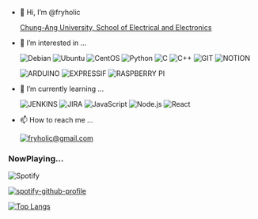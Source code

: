 - 👋 Hi, I’m @fryholic

  [Chung-Ang University, School of Electrical and Electronics](https://e3home.cau.ac.kr/)
  
- 👀 I’m interested in ...
  
  ![Debian](	https://img.shields.io/badge/Debian-A81D33?style=for-the-badge&logo=debian&logoColor=white) ![Ubuntu](https://img.shields.io/badge/Ubuntu-E95420?style=for-the-badge&logo=ubuntu&logoColor=white) ![CentOS](https://img.shields.io/badge/Cent%20OS-262577?style=for-the-badge&logo=CentOS&logoColor=white) ![Python](https://img.shields.io/badge/Python-3776AB?style=for-the-badge&logo=python&logoColor=white) ![C](https://img.shields.io/badge/C-00599C?style=for-the-badge&logo=c&logoColor=white) ![C++](https://img.shields.io/badge/C%2B%2B-00599C?style=for-the-badge&logo=c%2B%2B&logoColor=white) ![GIT](https://img.shields.io/badge/GIT-E44C30?style=for-the-badge&logo=git&logoColor=white) ![NOTION](https://img.shields.io/badge/Notion-%23000000.svg?style=for-the-badge&logo=notion&logoColor=white)
  
  ![ARDUINO](https://img.shields.io/badge/Arduino-00979D?style=for-the-badge&logo=Arduino&logoColor=white) ![EXPRESSIF](https://img.shields.io/badge/espressif-E7352C?style=for-the-badge&logo=espressif&logoColor=white) ![RASPBERRY PI](https://img.shields.io/badge/Raspberry%20Pi-A22846?style=for-the-badge&logo=Raspberry%20Pi&logoColor=white)
- 🌱 I’m currently learning ...

  ![JENKINS](https://img.shields.io/badge/Jenkins-D24939?style=for-the-badge&logo=Jenkins&logoColor=white) ![JIRA](https://img.shields.io/badge/Jira-0052CC?style=for-the-badge&logo=Jira&logoColor=white) ![JavaScript](https://img.shields.io/badge/JavaScript-F7DF1E?style=for-the-badge&logo=JavaScript&logoColor=white) ![Node.js](https://img.shields.io/badge/Node.js-43853D?style=for-the-badge&logo=node.js&logoColor=white) ![React](https://img.shields.io/badge/React-20232A?style=for-the-badge&logo=react&logoColor=61DAFB)
- 📫 How to reach me ...
  
  [![fryholic@gmail.com](https://img.shields.io/badge/Gmail-D14836?style=for-the-badge&logo=gmail&logoColor=white)](mailto:fryholic@gmail.com)

<!---
fryholic/fryholic is a ✨ special ✨ repository because its `README.md` (this file) appears on your GitHub profile.
You can click the Preview link to take a look at your changes.
--->
### NowPlaying...
![Spotify](https://img.shields.io/badge/Spotify-1ED760?&style=for-the-badge&logo=spotify&logoColor=white)

[![spotify-github-profile](https://spotify-github-profile.kittinanx.com/api/view?uid=315i7qxc2tqfghwenstzsryqc5j4&cover_image=true&theme=compact&show_offline=true&background_color=121212&interchange=true)](https://spotify-github-profile.kittinanx.com/api/view?uid=315i7qxc2tqfghwenstzsryqc5j4&redirect=true)

[![Top Langs](https://github-readme-stats.vercel.app/api/top-langs/?username=fryholic)](https://github.com/anuraghazra/github-readme-stats)
